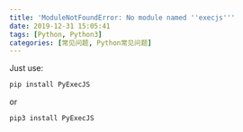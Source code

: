 ```yaml
---
title: 'ModuleNotFoundError: No module named ''execjs'''
date: 2019-12-31 15:05:41
tags: [Python, Python3]
categories: [常见问题, Python常见问题]
---
```


Just use:

```java
pip install PyExecJS 
```

or

```java
pip3 install PyExecJS 
```